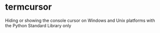 # termcursor
Hiding or showing the console cursor on Windows and Unix platforms with the Python Standard Library only
